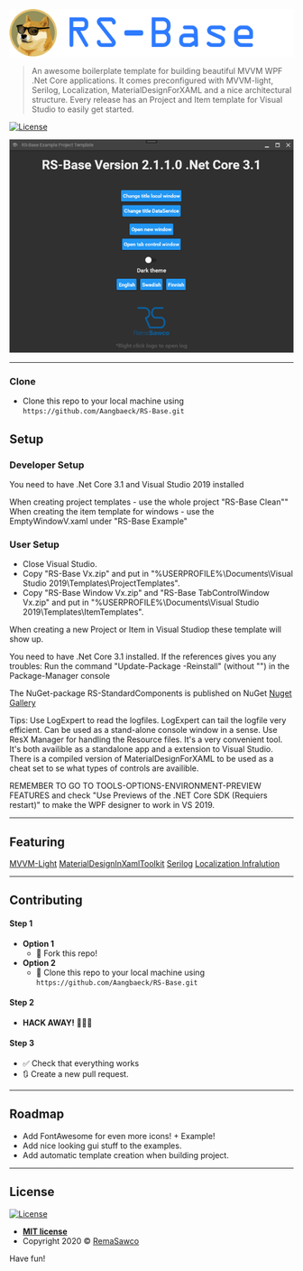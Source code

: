 ![RS-Base](Etc/LogoRSBase.png) 

> An awesome boilerplate template for building beautiful MVVM WPF .Net Core applications.
> It comes preconfigured with MVVM-light, Serilog, Localization, MaterialDesignForXAML and a nice architectural structure.
> Every release has an Project and Item template for Visual Studio to easily get started.

[![License](http://img.shields.io/:license-mit-blue.svg?style=flat-square)](http://badges.mit-license.org)

[![Screenshot1](Etc/screenshot1.png)]()

---
### Clone
- Clone this repo to your local machine using `https://github.com/Aangbaeck/RS-Base.git`

## Setup

### Developer Setup
You need to have .Net Core 3.1 and Visual Studio 2019 installed

When creating project templates - use the whole project "RS-Base Clean""
When creating the item template for windows - use the EmptyWindowV.xaml under "RS-Base Example"

### User Setup
* Close Visual Studio.
* Copy "RS-Base Vx.zip" and put in "%USERPROFILE%\Documents\Visual Studio 2019\Templates\ProjectTemplates".
* Copy "RS-Base Window Vx.zip" and "RS-Base TabControlWindow Vx.zip" and put in "%USERPROFILE%\Documents\Visual Studio 2019\Templates\ItemTemplates".

When creating a new Project or Item in Visual Studiop these template will show up.

You need to have .Net Core 3.1 installed.
If the references gives you any troubles: Run the command "Update-Package -Reinstall" (without "") in the Package-Manager console

The NuGet-package RS-StandardComponents is published on NuGet [Nuget Gallery](https://www.nuget.org/packages/RS-StandardComponents)

Tips:
Use LogExpert to read the logfiles. LogExpert can tail the logfile very efficient. Can be used as a stand-alone console window in a sense.
Use ResX Manager for handling the Resource files. It's a very convenient tool. It's both availible as a standalone app and a extension to Visual Studio.
There is a compiled version of MaterialDesignForXAML to be used as a cheat set to se what types of controls are availible.

REMEMBER TO GO TO TOOLS-OPTIONS-ENVIRONMENT-PREVIEW FEATURES and check "Use Previews of the .NET Core SDK (Requiers restart)" to make the WPF designer to work in VS 2019.

---

## Featuring
[MVVM-Light](https://github.com/lbugnion/mvvmlight)
[MaterialDesignInXamlToolkit](https://github.com/MaterialDesignInXAML/MaterialDesignInXamlToolkit)
[Serilog](https://github.com/serilog/serilog)
[Localization Infralution](https://www.codeproject.com/Articles/35159/WPF-Localization-Using-RESX-Files)


---

## Contributing
#### Step 1
- **Option 1**
    - 🍴 Fork this repo!
- **Option 2**
    - 👯 Clone this repo to your local machine using `https://github.com/Aangbaeck/RS-Base.git`
#### Step 2
- **HACK AWAY!** 🔨🔨🔨

#### Step 3
- ✅ Check that everything works
- 🔃 Create a new pull request.

---
## Roadmap
* Add FontAwesome for even more icons! + Example!
* Add nice looking gui stuff to the examples.
* Add automatic template creation when building project.
---

## License
[![License](http://img.shields.io/:license-mit-blue.svg?style=flat-square)](http://badges.mit-license.org) 
- **[MIT license](http://opensource.org/licenses/mit-license.php)**
- Copyright 2020 © [RemaSawco](https://remasawco.se/)

Have fun!